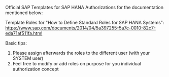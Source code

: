Official SAP Templates for SAP HANA Authorizations for the documentation mentioned below:

Template Roles for "How to Define Standard Roles for SAP HANA Systems": https://www.sap.com/documents/2014/04/5a397255-5a7c-0010-82c7-eda71af511fa.html

Basic tips:
1. Please assign afterwards the roles to the different user (with your SYSTEM user)
2. Feel free to modify or add roles on purpose for you individual authorization concept
